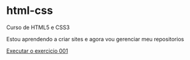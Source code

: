 # html-css
 Curso de HTML5 e CSS3

Estou  aprendendo a criar sites e agora vou gerenciar meu repositorios


<a href="https://ismeniopaulo.github.io/html-css/exercicios/ex001/index.html"> Executar o exercicio 001</a>